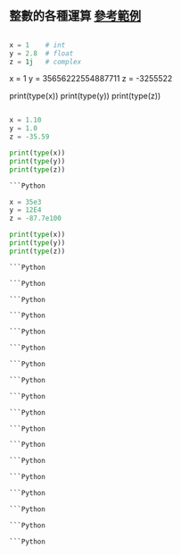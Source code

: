 ## 整數的各種運算 [參考範例](https://www.w3schools.com/python/python_numbers.asp)

```Python

x = 1    # int
y = 2.8  # float
z = 1j   # complex

```

x = 1
y = 35656222554887711
z = -3255522

print(type(x))
print(type(y))
print(type(z))

```Python

x = 1.10
y = 1.0
z = -35.59

print(type(x))
print(type(y))
print(type(z))

```Python

x = 35e3
y = 12E4
z = -87.7e100

print(type(x))
print(type(y))
print(type(z))

```Python

```Python

```Python

```Python

```Python

```Python

```Python

```Python

```Python

```Python

```Python

```Python

```Python

```Python

```Python

```Python

```Python

```Python

```
